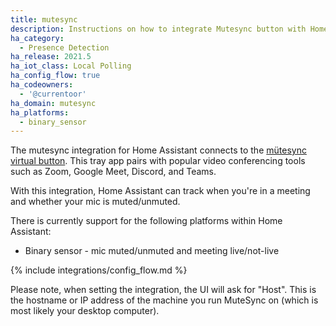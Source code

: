 ```yaml
---
title: mutesync
description: Instructions on how to integrate Mutesync button with Home Assistant.
ha_category:
  - Presence Detection
ha_release: 2021.5
ha_iot_class: Local Polling
ha_config_flow: true
ha_codeowners:
  - '@currentoor'
ha_domain: mutesync
ha_platforms:
  - binary_sensor
---
```


The mutesync integration for Home Assistant connects to the [mütesync virtual button](https://mutesync.com/). This tray app pairs with popular video conferencing tools such as Zoom, Google Meet, Discord, and Teams.

With this integration, Home Assistant can track when you're in a meeting and whether your mic is muted/unmuted.

There is currently support for the following platforms within Home Assistant:

- Binary sensor - mic muted/unmuted and meeting live/not-live

{% include integrations/config_flow.md %}

Please note, when setting the integration, the UI will ask for "Host". This is
the hostname or IP address of the machine you run MuteSync on (which is most
likely your desktop computer).
